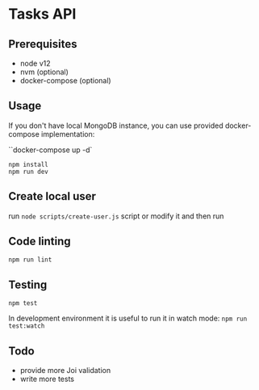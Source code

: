 # Tasks API

## Prerequisites

* node v12
* nvm (optional)
* docker-compose  (optional)

## Usage

If you don't have local MongoDB instance, you can use provided docker-compose implementation:

``docker-compose up -d`

```
npm install
npm run dev
```

## Create local user

run `node scripts/create-user.js` script or modify it and then run

## Code linting

`npm run lint`

## Testing

`npm test`

In development environment it is useful to run it in watch mode:
`npm run test:watch`

## Todo

* provide more Joi validation
* write more tests
